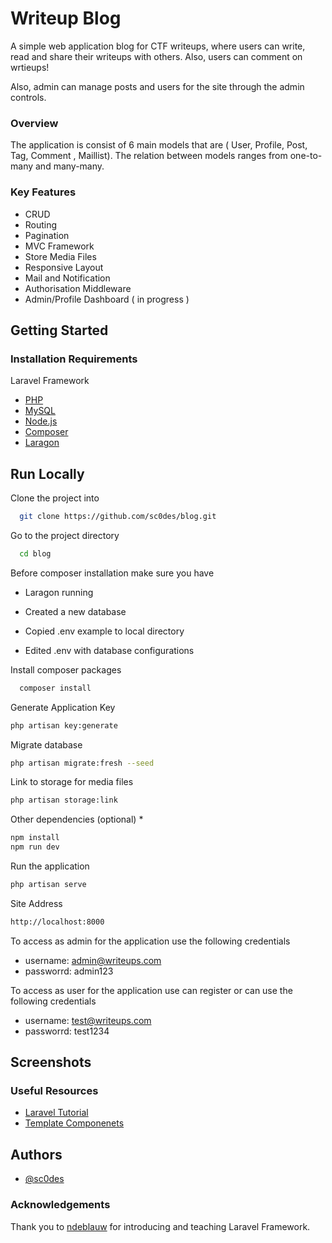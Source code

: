 # Writeup Blog

A simple web application blog for CTF writeups, where users can write, read and share their writeups with others. 
Also, users can comment on wrtieups!  

Also, admin can manage posts and users for the site through the admin controls.

### Overview

The application is consist of 6 main models that are ( User, Profile, Post, Tag, Comment , Maillist). The relation between models ranges from one-to-many and many-many.

### Key Features

- CRUD
- Routing
- Pagination
- MVC Framework
- Store Media Files
- Responsive Layout
- Mail and Notification 
- Authorisation Middleware
- Admin/Profile Dashboard ( in progress )


## Getting Started

### Installation Requirements

 Laravel Framework

 - [PHP](https://www.php.net/downloads.php)
 - [MySQL](https://www.mysql.com/downloads/)
 - [Node.js](https://nodejs.org/en/)
 - [Composer](https://getcomposer.org/)
 - [Laragon](https://laragon.org/download/)

 

## Run Locally

Clone the project into

```bash
  git clone https://github.com/sc0des/blog.git
```

Go to the project directory

```bash
  cd blog
```
Before composer installation make sure you have

* Laragon running 

* Created a new database 

* Copied .env example to local directory

* Edited .env with database configurations


Install composer packages 

```bash
  composer install
```

Generate Application Key

```bash
php artisan key:generate
```

Migrate database 

```bash
php artisan migrate:fresh --seed
```

Link to storage for media files

```bash
php artisan storage:link
```

Other dependencies (optional) *

```bash
npm install
npm run dev
```

Run the  application 

```bash
php artisan serve
```

Site Address

```bash
http://localhost:8000
```

To access as admin for the application use the following credentials 

- username: admin@writeups.com
- passworrd: admin123

To access as user for the application use can register or can use the following credentials

- username: test@writeups.com
- passworrd: test1234

## Screenshots





### Useful Resources

- [Laravel Tutorial](https://laracasts.com/series/laravel-8-from-scratch)
- [Template Componenets](https://mambaui.com/)


## Authors

- [@sc0des](https://github.com/sc0des)


### Acknowledgements

  Thank you to [ndeblauw](https://github.com/ndeblauw) for introducing and teaching Laravel Framework.

 
